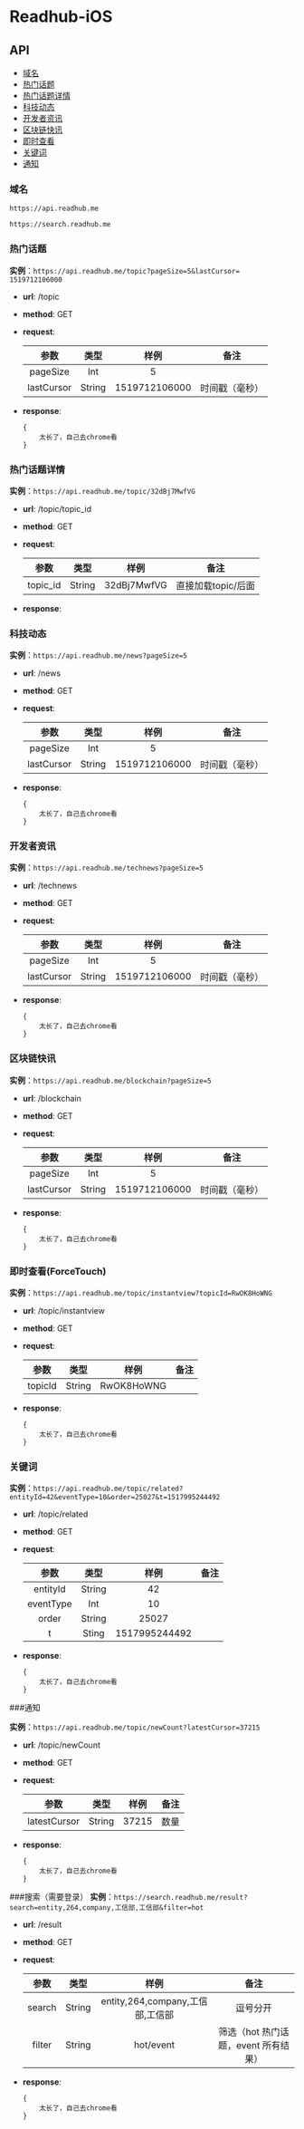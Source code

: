 # Readhub-iOS

## API

<!--ts-->
   * [域名](#域名)
   * [热门话题](#热门话题)
   * [热门话题详情](#热门话题详情)
   * [科技动态](#科技动态)
   * [开发者资讯](#开发者资讯)
   * [区块链快讯](#区块链快讯)
   * [即时查看](#即时查看)
   * [关键词](#关键词)
   * [通知](#通知)
<!--te-->


### 域名
`https://api.readhub.me`

`https://search.readhub.me`

### 热门话题

**实例**：`https://api.readhub.me/topic?pageSize=5&lastCursor= 1519712106000`

* **url**: /topic
* **method**: GET
* **request**:
   
   |参数|类型|样例|备注|
   |:--:|:--:|:--:|:--:|
   |pageSize|Int|5|
   |lastCursor|String|1519712106000|时间戳（毫秒）|
   
* **response**:

	```
	{
   		太长了，自己去chrome看
	}
	```


### 热门话题详情

**实例**：`https://api.readhub.me/topic/32dBj7MwfVG`

* **url**: /topic/topic_id
* **method**: GET
* **request**:

   |参数|类型|样例|备注|
   |:--:|:--:|:--:|:--:|
   |topic_id|String|32dBj7MwfVG|直接加载topic/后面|
   
* **response**:

### 科技动态

**实例**：`https://api.readhub.me/news?pageSize=5`

* **url**: /news
* **method**: GET
* **request**:
   
   |参数|类型|样例|备注|
   |:--:|:--:|:--:|:--:|
   |pageSize|Int|5|
   |lastCursor|String|1519712106000|时间戳（毫秒）|
   
* **response**:

	```
	{
   		太长了，自己去chrome看
	}
	```

### 开发者资讯

**实例**：`https://api.readhub.me/technews?pageSize=5`

* **url**: /technews
* **method**: GET
* **request**:
   
   |参数|类型|样例|备注|
   |:--:|:--:|:--:|:--:|
   |pageSize|Int|5|
   |lastCursor|String|1519712106000|时间戳（毫秒）|
   
* **response**:

	```
	{
   		太长了，自己去chrome看
	}
	```

### 区块链快讯

**实例**：`https://api.readhub.me/blockchain?pageSize=5`

* **url**: /blockchain
* **method**: GET
* **request**:
   
   |参数|类型|样例|备注|
   |:--:|:--:|:--:|:--:|
   |pageSize|Int|5|
   |lastCursor|String|1519712106000|时间戳（毫秒）|
   
* **response**:

	```
	{
   		太长了，自己去chrome看
	}
	```

### 即时查看(ForceTouch)

**实例**：`https://api.readhub.me/topic/instantview?topicId=RwOK8HoWNG`

* **url**: /topic/instantview
* **method**: GET
* **request**:
   
   |参数|类型|样例|备注|
   |:--:|:--:|:--:|:--:|
   |topicId|String|RwOK8HoWNG|
   
* **response**:

	```
	{
   		太长了，自己去chrome看
	}
	```

    
### 关键词

**实例**：`https://api.readhub.me/topic/related?entityId=42&eventType=10&order=25027&t=1517995244492`

* **url**: /topic/related
* **method**: GET
* **request**:
   
   |参数|类型|样例|备注|
   |:--:|:--:|:--:|:--:|
   | entityId | String | 42 |
   | eventType | Int | 10 |
   | order | String | 25027 |
   | t | Sting | 1517995244492 |
   
* **response**:

	```
	{
   		太长了，自己去chrome看
	}
	```
	
###通知

**实例**：`https://api.readhub.me/topic/newCount?latestCursor=37215`

* **url**: /topic/newCount
* **method**: GET
* **request**:
   
   |参数|类型|样例|备注|
   |:--:|:--:|:--:|:--:|
   | latestCursor | String | 37215 | 数量 |
   
* **response**:

	```
	{
   		太长了，自己去chrome看
	}
	```
	
	
###搜索（需要登录）
**实例**：`https://search.readhub.me/result?search=entity,264,company,工信部,工信部&filter=hot`

* **url**: /result
* **method**: GET
* **request**:
   
   |参数|类型|样例|备注|
   |:--:|:--:|:--:|:--:|
   | search | String | entity,264,company,工信部,工信部 |逗号分开|
   | filter | String | hot/event | 筛选（hot 热门话题，event 所有结果） |
   
* **response**:

	```
	{
   		太长了，自己去chrome看
	}
	```